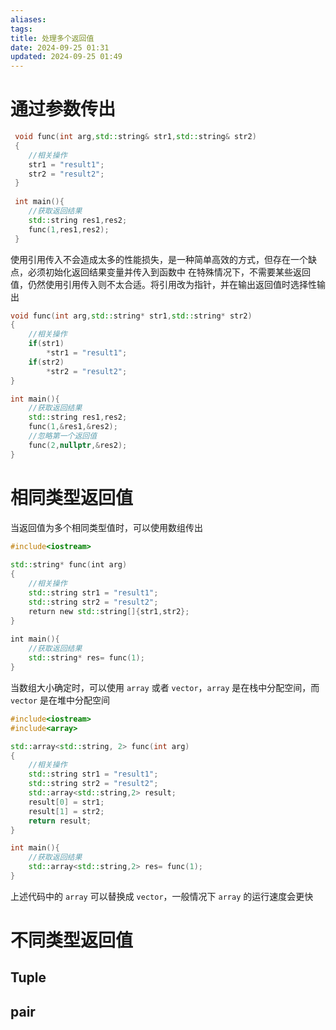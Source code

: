 ```yaml
---
aliases: 
tags: 
title: 处理多个返回值
date: 2024-09-25 01:31
updated: 2024-09-25 01:49
---
```

# 通过参数传出
```cpp
 void func(int arg,std::string& str1,std::string& str2)
 {
 	//相关操作
 	str1 = "result1";
 	str2 = "result2";
 }
 
 int main(){
 	//获取返回结果
 	std::string res1,res2;
 	func(1,res1,res2);
 }
```
使用引用传入不会造成太多的性能损失，是一种简单高效的方式，但存在一个缺点，必须初始化返回结果变量并传入到函数中
在特殊情况下，不需要某些返回值，仍然使用引用传入则不太合适。将引用改为指针，并在输出返回值时选择性输出
```cpp
void func(int arg,std::string* str1,std::string* str2)
{
	//相关操作
	if(str1)
		*str1 = "result1";
	if(str2)
		*str2 = "result2";
}

int main(){
	//获取返回结果
	std::string res1,res2;
	func(1,&res1,&res2);
	//忽略第一个返回值
	func(2,nullptr,&res2);
}
```

# 相同类型返回值
当返回值为多个相同类型值时，可以使用数组传出
```cpp
#include<iostream>  
  
std::string* func(int arg)  
{  
    //相关操作  
    std::string str1 = "result1";  
    std::string str2 = "result2";  
    return new std::string[]{str1,str2};  
}  
  
int main(){  
    //获取返回结果
    std::string* res= func(1);  
}
```

当数组大小确定时，可以使用 `array` 或者 `vector`，`array` 是在栈中分配空间，而 `vector` 是在堆中分配空间

```cpp
#include<iostream>
#include<array>

std::array<std::string, 2> func(int arg)
{
	//相关操作
	std::string str1 = "result1";
	std::string str2 = "result2";
	std::array<std::string,2> result;
	result[0] = str1;
	result[1] = str2;
	return result;
}

int main(){
	//获取返回结果
	std::array<std::string,2> res= func(1);
}
```

上述代码中的 `array` 可以替换成 `vector`，一般情况下 `array` 的运行速度会更快

# 不同类型返回值
## Tuple

## pair